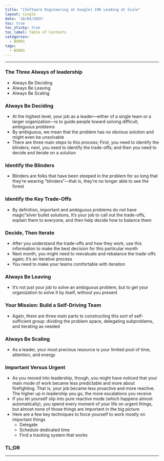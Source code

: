 ```yaml
---
title: "[Software Engineering at Google] CH6 Leading at Scale"
layout: single
date: '18/04/2025'
toc: true
toc_sticky: true
toc_label: Table of Contents
categories:
  - BOOKS
tags:
  - BOOKS
---
```


---

### The Three Always of leadership
* Always Be Deciding
* Always Be Leaving
* Always Be Scaling

### Always Be Deciding
* At the highest level, your job as a leader—either of a single team or a larger organization—is to guide people toward solving difficult, ambiguous problems
* By ambiguous, we mean that the problem has no obvious solution and might even be unsolvable
* There are three main steps to this process; First, you need to identify the blinders; next, you need to identify the trade-offs; and then you need to decide and iterate on a solution

### Identify the Blinders
* Blinders are folks that have been steeped in the problem for so long that they’re wearing “blinders”—that is, they’re no longer able to see the forest

### Identify the Key Trade-Offs
* By definition, important and ambiguous problems do not have magic“silver bullet solutions, It’s your job to call out the trade-offs, explain them to everyone, and then help decide how to balance them

### Decide, Then Iterate
* After you understand the trade-offs and how they work, use this information to make the best decision for this particular month
* Next month, you might need to reevaluate and rebalance the trade-offs again; it’s an iterative process
* You need to make your teams comfortable with iteration

### Always Be Leaving
* It’s not just your job to solve an ambiguous problem, but to get your organization to solve it by itself, without you present

### Your Mission: Build a Self-Driving Team
* Again, there are three main parts to constructing this sort of self-sufficient group: dividing the problem space, delegating subproblems, and iterating as needed

### Always Be Scaling
* As a leader, your most precious resource is your limited pool of time, attention, and energy

### Important Versus Urgent
* As you moved into leadership, though, you might have noticed that your main mode of work became less predictable and more about firefighting. That is, your job became less proactive and more reactive. The higher up in leadership you go, the more escalations you receive
*  If you let yourself slip into pure reactive mode (which happens almost automatically), you spend every moment of your life on urgent things, but almost none of those things are important in the big picture
* Here are a few key techniques to force yourself to work mostly on important things
    * Delegate
    * Schedule dedicated time
    * Find a tracking system that works


### TL;DR


---
